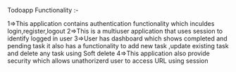 Todoapp Functionality :-

1=>This application contains authentication functionality which inculdes login,register,logout
2=>This is a multiuser application that uses session to identify logged in user
3=>User has dashboard which shows completed and pending task it also has a functionality to add new task ,update existing task and delete any task using Soft delete
4=>This application also provide security which allows unathorizerd user to access URL using session

